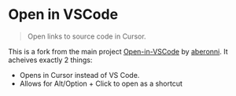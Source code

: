 # Open in VSCode

> Open links to source code in Cursor.

This is a fork from the main project [Open-in-VSCode](https://github.com/aberonni/open-in-vscode) by [aberonni](https://github.com/aberonni).
It acheives exactly 2 things:
- Opens in Cursor instead of VS Code.
- Allows for Alt/Option + Click to open as a shortcut
